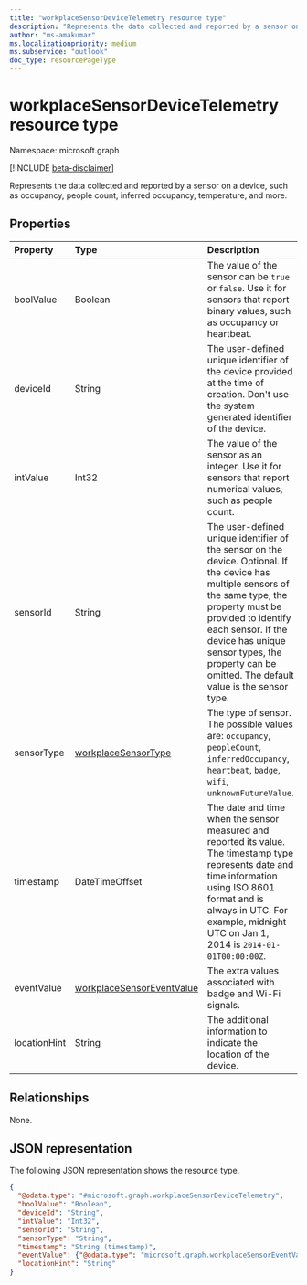 ```yaml
---
title: "workplaceSensorDeviceTelemetry resource type"
description: "Represents the data collected and reported by a sensor on a device, such as occupancy, people count, inferred occupancy, temperature, and more."
author: "ms-amakumar"
ms.localizationpriority: medium
ms.subservice: "outlook"
doc_type: resourcePageType
---
```


# workplaceSensorDeviceTelemetry resource type

Namespace: microsoft.graph

[!INCLUDE [beta-disclaimer](../../includes/beta-disclaimer.md)]

Represents the data collected and reported by a sensor on a device, such as occupancy, people count, inferred occupancy, temperature, and more.

## Properties

|Property|Type|Description|
|:---|:---|:---|
|boolValue|Boolean|The value of the sensor can be `true` or `false`. Use it for sensors that report binary values, such as occupancy or heartbeat.|
|deviceId|String|The user-defined unique identifier of the device provided at the time of creation. Don't use the system generated identifier of the device.|
|intValue|Int32|The value of the sensor as an integer. Use it for sensors that report numerical values, such as people count. |
|sensorId|String|The user-defined unique identifier of the sensor on the device. Optional. If the device has multiple sensors of the same type, the property must be provided to identify each sensor. If the device has unique sensor types, the property can be omitted. The default value is the sensor type.|
|sensorType|[workplaceSensorType](../resources/workplacesensor.md#workplacesensortype-values)| The type of sensor. The possible values are: `occupancy`, `peopleCount`, `inferredOccupancy`, `heartbeat`, `badge`, `wifi`, `unknownFutureValue`.|
|timestamp|DateTimeOffset|The date and time when the sensor measured and reported its value. The timestamp type represents date and time information using ISO 8601 format and is always in UTC. For example, midnight UTC on Jan 1, 2014 is `2014-01-01T00:00:00Z`. |
|eventValue| [workplaceSensorEventValue](../resources/workplacesensoreventvalue.md)| The extra values associated with badge and Wi-Fi signals. |
|locationHint|String|The additional information to indicate the location of the device. |

## Relationships

None.

## JSON representation

The following JSON representation shows the resource type.

<!-- {
  "blockType": "resource",
  "@odata.type": "microsoft.graph.workplaceSensorDeviceTelemetry"
}
-->
``` json
{
  "@odata.type": "#microsoft.graph.workplaceSensorDeviceTelemetry",
  "boolValue": "Boolean",
  "deviceId": "String",
  "intValue": "Int32",
  "sensorId": "String",
  "sensorType": "String",
  "timestamp": "String (timestamp)",
  "eventValue": {"@odata.type": "microsoft.graph.workplaceSensorEventValue"},
  "locationHint": "String"
}
```
